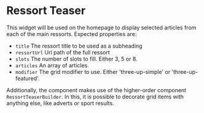 # Ressort Teaser
This widget will be used on the homepage to display selected articles from each of the main ressorts. Expected properties are:
- `title` The ressort title to be used as a subheading
- `ressortUrl` Url path of the full ressort
- `slots` The number of slots to fill. Either 3, 5 or 8.
- `articles` An array of articles.
- `modifier` The grid modifier to use. Either 'three-up-simple' or 'three-up-featured'.

Additionally, the component makes use of the higher-order component `RessortTeaserBuilder`. In this, it is possible to decorate grid items with anything else, like adverts or sport results.
